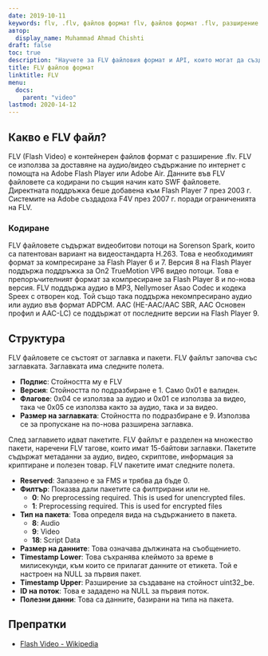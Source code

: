 ```yaml
---
date: 2019-10-11
keywords: flv, .flv, файлов формат flv, файлов формат .flv, разширение .flv, разширение flv, видео формат flv
автор:
  display_name: Muhammad Ahmad Chishti
draft: false
toc: true
description: "Научете за FLV файловия формат и API, които могат да създават и отварят FLV файлове."
title: FLV файлов формат
linktitle: FLV
menu:
  docs:
    parent: "video"
lastmod: 2020-14-12
---
```


## Какво е FLV файл? ##

FLV (Flash Video) е контейнерен файлов формат с разширение .flv. FLV се използва за доставяне на аудио/видео съдържание по интернет с помощта на Adobe Flash Player или Adobe Air. Данните във FLV файловете са кодирани по същия начин като SWF файловете. Директната поддръжка беше добавена към Flash Player 7 през 2003 г. Системите на Adobe създадоха F4V през 2007 г. поради ограниченията на FLV.

### Кодиране ###

FLV файловете съдържат видеобитови потоци на Sorenson Spark, които са патентован вариант на видеостандарта H.263. Това е необходимият формат за компресиране за Flash Player 6 и 7. Версия 8 на Flash Player поддържа поддръжка за On2 TrueMotion VP6 видео потоци. Това е препоръчителният формат за компресиране за Flash Player 8 и по-нова версия. FLV поддържа аудио в MP3, Nellymoser Asao Codec и кодека Speex с отворен код. Той също така поддържа некомпресирано аудио или аудио във формат ADPCM. AAC (HE-AAC/AAC SBR, AAC Основен профил и AAC-LC) се поддържат от последните версии на Flash Player 9.

## Структура ##

FLV файловете се състоят от заглавка и пакети. FLV файлът започва със заглавката. Заглавката има следните полета.

- **Подпис**: Стойността му е FLV
- **Версия**: Стойността по подразбиране е 1. Само 0x01 е валиден.
- **Флагове**: 0x04 се използва за аудио и 0x01 се използва за видео, така че 0x05 се използва както за аудио, така и за видео.
- **Размер на заглавката**: Стойността по подразбиране е 9. Използва се за пропускане на по-нова разширена заглавка.

След заглавието идват пакетите. FLV файлът е разделен на множество пакети, наречени FLV тагове, които имат 15-байтови заглавки. Пакетите съдържат метаданни за аудио, видео, скриптове, информация за криптиране и полезен товар. FLV пакетите имат следните полета.

- **Reserved**: Запазено е за FMS и трябва да бъде 0.
- **Филтър**: Показва дали пакетите са филтрирани или не.
  - **0**: No preprocessing required. This is used for unencrypted files.
  - **1**: Preprocessing required. This is used for encrypted files
- **Тип на пакета**: Това определя вида на съдържанието в пакета.
  - **8**: Audio
  - **9**: Video
  - **18**: Script Data
- **Размер на данните**: Това означава дължината на съобщението.
- **Timestamp Lower**: Това съхранява клеймото за време в милисекунди, към които се прилагат данните от етикета. Той е настроен на NULL за първия пакет.
- **Timestamp Upper**: Разширение за създаване на стойност uint32_be.
- **ID на поток**: Това е зададено на NULL за първия поток.
- **Полезни данни**: Това са данните, базирани на типа на пакета.

## Препратки ##

- [Flash Video - Wikipedia](https://en.wikipedia.org/wiki/Flash_Video)

